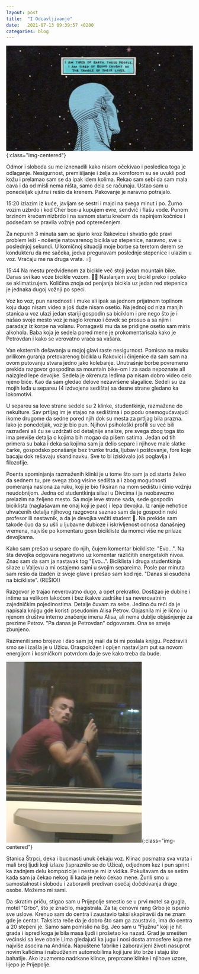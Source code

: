 ```yaml
---
layout: post
title:  "I Odcavljivanje"
date:   2021-07-13 09:39:57 +0200
categories: blog
---
```


![pre](/assets/prvi.jpeg){:class="img-centered"}

Odmor i sloboda su me iznenadili kako nisam očekivao i posledica toga je odlaganje. Nesigurnost, premišljanje i želja za komforom su se uvukli pod kožu i prelamao sam se da ipak idem kolima. Rekao sam sebi da sam mala cava i da od misli nema ništa, samo dela se računaju. Ustao sam u ponedeljak ujutru i rešio da krenem. Pakovanje je naravno potrajalo.

15:20 izlazim iz kuće, javljam se sestri i majci na svega minut i po. Žurno vozim uzbrdo i kod Cher box-a kupujem evre, sendvič i flašu vode. Punom brzinom krećem nizbrdo i na samom startu krećem da napinjem kočnice i podsećam se pravila vožnje pod opterećenjem. 

Za nepunih 3 minuta sam se sjurio kroz Rakovicu i shvatio gde pravi problem leži - nošenje natovarenog bicikla uz stepenice, naravno, sve u poslednjoj sekundi. U komičnoj situaciji moje borbe sa teretom derem se kondukteru da me sačeka, jedva preguravam poslednje stepenice i ulazim u voz. Vraćaju me na druga vrata. =] 

15:44 Na mestu predviđenom za bicikle već stoji jedan mountain bike. Danas svi kao voze bicikle vozom.  🤦🏾 Naslanjam svoj bicikl preko i polako se aklimatizujem. Količina znoja od penjanja bicikla uz jedan red stepenica je jednaka dugoj vožnji po speci.

Voz ko voz, pun narodnosti i muke ali ipak sa jednom prijatnom toplinom koju dugo nisam video a još duže nisam osetio. Na jednoj od niza manjih stanica u voz ulazi jedan stariji gospodin sa biciklom i pre nego što je i našao svoje mesto voz je naglo krenuo i čovek se prosuo a sa njim i paradajz iz korpe na volanu. Pomagavši mu da se pridigne osetio sam miris alkohola. Baba koja je sedela pored mene je prokomentarisala kako je Petrovdan i kako se verovatno vraća sa vašara. 

Van eksternih dešavanja u mojoj glavi raste nesigurnost. Pomisao na muku prilikom guranja pretovarenog bicikla u Rakovici i činjenice da sam sam na ovom putovanju stvara jedno jako kolebanje. Unutrašnje borbe povremeno prekida razgovor gospodina sa mountain bike-om i za sada nepoznate ali naizgled lepe devojke. Sedela je okrenuta leđima pa nisam dobro video celo njeno biće. Kao da sam gledao delove nezavršene slagalice. Sedeli su iza mojih leđa u separeu (4 izdvojena sedišta) sa desne strane gledano ka lokomotivi. 

U separeu sa leve strane sedele su 2 klinke, studentkinje, razmažene do nekulture. Sav prtljag im je stajao na sedištima i po podu onemogućavajući ikome drugome da sedne pored njih dok su mesta za prtljag bila prazna. Iako je ponedeljak, voz je bio pun. Njihovi psihološki profili su već bili razrađeni ali ću se uzdržati od detaljnije analize, pre svega zbog toga što ima previše detalja o kojima bih mogao da pišem satima. Jedan od tih primera su baka i deka sa kojima sam ja delio separe i njihove male slatke čarke, gospodsko ponašanje bez trunke truda, ljubav i poštovanje, fore koje bacaju dok rešavaju skandinavku. Sve to bi iziskivalo još poglavlja i filozofije.

Poenta spominjanja razmaženih klinki je u tome što sam ja od starta želeo da sednem tu, pre svega zbog visine sedišta a i zbog mogućnosti pomeranja naslona za ruku, koji je bio fiksiran na mom sedištu i činio vožnju neudobnijom. Jedna od studentkinja silazi u Divcima i ja neobavezno prelazim na željeno mesto. Sa moje leve strane sada, sede gospodin biciklista (naglašavam ne onaj koji je pao) i lepa devojka. Iz ranije nehotice uhvaćenih detalja njihovog razgovora saznao sam da je gospodin neki profesor ili nastavnik, a da je devojka večiti student 🤭. Na prekide sam takođe čuo da su ušli u ljubavne dubioze i iskrivljenost odnosa današnjeg vremena, najviše po komentaru gosn bicikliste da momci više ne prilaze devojkama.

Kako sam prešao u separe do njih, čujem komentar bicikliste: "Evo...". Na šta devojka odgovara negativno uz komentar različitih energetskih nivoa. Znao sam da sam ja nastavak tog "Evo...". Biciklista i druga studentkinja silaze u Valjevu a mi ostajemo sami u svojim separeima. Posle par minuta sam rešio da izađen iz svoje glave i prešao sam kod nje. "Danas si osuđena na bicikliste". (REŠIO!)

Razgovor je trajao neverovatno dugo, a opet prekratko. Dostizao je dubine i intime sa velikom lakoćom i bez ikakve zadrške i sa neverovatnim zajedničkim pojedinostima. Detalje čuvam za sebe. Jedino ću reći da je napisala knjigu gde koristi pseudonim Alisa Petrov. Objasnila mi je lično i u njenom društvu interno značenje imena Alisa, ali nema dublje objašnjenje za prezime Petrov. "Pa danas je Petrovdan" odgovaram. Ona se smeje zbunjeno. 

Razmenili smo brojeve i dao sam joj mail da bi mi poslala knjigu. Pozdravili smo se i izašla je u Užicu. Oraspoložen i opijen nastavljam put sa novom energijom i kosmičkom potvrdom da je sve kako treba da bude.

![pozer](/assets/latja.17.52.jpeg){:class="img-centered"}

Stanica Štrpci, deka i bucmasti unuk čekaju voz. Klinac posmatra sva vrata i mali broj ljudi koji izlaze (ispraznilo se do Užica), odjednom kez i pun sprint ka zadnjem delu kompozicije i nestaje mi iz vidika. Pokušavam da se setim kada sam ja čekao nekog ili kada je neko čekao mene. Žurili smo u samostalnost i slobodu i zaboravili predivan osećaj dočekivanja drage osobe. Možemo mi sami.

Da skratim priču, stigao sam u Prijepolje smestio se u prvi motel sa gugla, motel "Grbo", što je značilo, magistrala. Za taj cenovni rang Grbo je ispunio sve uslove. Krenuo sam do centra i zaustavio taksi skapiravši da ne znam gde je centar. Taksista reče da je dobro što sam ga zaustavio, ima do centra a 20 stepeni je. Samo sam pomislio na Bg. Jeo sam u "Fjužnu" koji je hit grada i ispred koga je bila masa ljudi i prošetao ka nazad. Grad je smešten većinski sa leve obale Lima gledajući ka jugu i nosi dosta atmosfere koja me najviše asocira na Andrića. Napuštene fabrike i zaboravljeni životi nasuprot novim kafićima i nabudženim automobilima koji jure što brže i staju što bahatije. Ako izuzmemo nadrkane klince, preprcane klinke i njihove uzore, lijepo je Prijepolje.